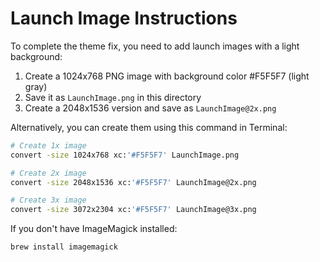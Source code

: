 # Launch Image Instructions

To complete the theme fix, you need to add launch images with a light background:

1. Create a 1024x768 PNG image with background color #F5F5F7 (light gray)
2. Save it as `LaunchImage.png` in this directory
3. Create a 2048x1536 version and save as `LaunchImage@2x.png`

Alternatively, you can create them using this command in Terminal:

```bash
# Create 1x image
convert -size 1024x768 xc:'#F5F5F7' LaunchImage.png

# Create 2x image  
convert -size 2048x1536 xc:'#F5F5F7' LaunchImage@2x.png

# Create 3x image  
convert -size 3072x2304 xc:'#F5F5F7' LaunchImage@3x.png
```

If you don't have ImageMagick installed:
```bash
brew install imagemagick
```
